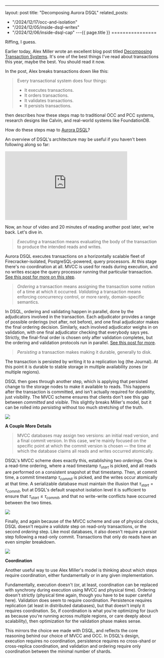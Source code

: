 ---
layout: post
title: "Decomposing Aurora DSQL"
related_posts:
  - "/2024/12/17/occ-and-isolation"
  - "/2024/12/05/inside-dsql-writes"
  - "/2024/12/06/inside-dsql-cap"
---{{ page.title }}
================

<script>
  MathJax = {
    tex: {inlineMath: [['$', '$'], ['\\(', '\\)']]}
  };
</script>
<script id="MathJax-script" async src="https://cdn.jsdelivr.net/npm/mathjax@3/es5/tex-mml-chtml.js"></script>

<p class="meta">Riffing, I guess.</p>

Earlier today, Alex Miller wrote an excellent blog post titled [Decomposing Transaction Systems](https://transactional.blog/blog/2025-decomposing-transactional-systems). It's one of the best things I've read about transactions this year, maybe the best. You should read it now.

In the post, Alex breaks transactions down like this:

> Every transactional system does four things:
> * It executes transactions.
> * It orders transactions.
> * It validates transactions.
> * It persists transactions.

then describes how these steps map to traditional OCC and PCC systems, research designs like Calvin, and real-world systems like FoundationDB. 

How do these steps map to [Aurora DSQL](https://aws.amazon.com/rds/aurora/dsql/)?

An overview of DSQL's architecture may be useful if you haven't been following along so far:

<iframe width="400" height="225" src="https://www.youtube-nocookie.com/embed/huGmR_mi5dQ?si=FvIRZSUAUNq_Ienu" title="YouTube video player" frameborder="0" allow="accelerometer; autoplay; clipboard-write; encrypted-media; gyroscope; picture-in-picture; web-share" referrerpolicy="strict-origin-when-cross-origin" allowfullscreen></iframe>

Now, an hour of video and 20 minutes of reading another post later, we're back. Let's dive in.

> *Executing* a transaction means evaluating the body of the transaction to produce the intended reads and writes.

Aurora DSQL executes transactions on a horizontally scalable fleet of Firecracker-isolated, PostgreSQL-powered, query processors. At this stage there's no coordination at all. MVCC is used for reads during execution, and no writes escape the query processor running that particular transaction. [See this post for more on this step](https://brooker.co.za/blog/2024/12/04/inside-dsql.html).

> *Ordering* a transaction means assigning the transaction some notion of a time at which it occurred.
> *Validating* a transaction means enforcing concurrency control, or more rarely, domain-specific semantics.

In DSQL, ordering and validating happen in parallel, done by the adjudicators involved in the transaction. Each adjudicator provides a range of possible orderings (not after, not before), and one final adjudicator makes the final ordering decision. Similarly, each involved adjudicator weighs in on validation, with one final adjudicator checking that everybody says yes. Strictly, the final-final order is chosen only after validation completes, but the ordering and validation protocols run in parallel. [See this post for more](https://brooker.co.za/blog/2024/12/05/inside-dsql-writes.html).

> *Persisting* a transaction makes making it durable, generally to disk.

The transaction is persisted by writing it to a replication log (the Journal). At this point it is durable to stable storage in multiple availability zones (or multiple regions).

DSQL then goes through another step, which is applying that persisted change to the storage nodes to make it available to reads. This happens after the transaction is committed, and isn't actually required for durability, just visibility. The MVCC scheme ensures that clients don't see this gap between *committed* and *visible*. This slightly breaks Miller's model, but it can be rolled into *persisting* without too much stretching of the truth.

![](/blog/images/dsql_txn_order.png)

**A Couple More Details**

> MVCC databases may assign two versions: an initial read version, and a final commit version. In this case, we're mainly focused on the specific point at which the commit version is chosen &mdash; the time at which the database claims all reads and writes occurred atomically.

DSQL's MVCC scheme does exactly this, establishing two *orderings*. One is a read-time ordering, where a read timestamp $\tau_{start}$ is picked, and all reads are performed on a consistent snapshot at that timestamp. Then, at commit time, a commit timestamp $\tau_{commit}$ is picked, and the writes occur atomically at that time. A serializable database must maintain the illusion that $\tau_{start} = \tau_{commit}$, but at DSQL's default snapshot isolation level it is sufficient to ensure that $\tau_{start} \leq \tau_{commit}$, and that no write-write conflicts have occurred between the two times.

![](/blog/images/dsql_txn_order_2.png)

Finally, and again because of the MVCC scheme and use of physical clocks, DSQL doesn't require a *validate* step on read-only transactions, or the second *ordering* step. Like most databases, it also doesn't require a *persist* step following a read-only commit. Transactions that only do reads have an even simpler breakdown.

![](/blog/images/dsql_txn_order_ro.png)

**Coordination**

Another useful way to use Alex Miller's model is thinking about which steps require coordination, either fundamentally or in any given implementation. 

Fundamentally, execution doesn't (or, at least, coordination can be replaced with synchrony during execution using MVCC and physical time). Ordering doesn't strictly (physical time again, though you have to be super careful here). Validation does seem to require coordination. Persistence requires replication (at least in distributed databases), but that doesn't imply it requires coordination. So, if coordination is what you're optimizing for (such as because you're running across multiple regions, or care deeply about scalability), then optimization for the validation phase makes sense.

This mirrors the choice we made with DSQL, and reflects the core reasoning behind our choice of MVCC and OCC. In DSQL's design, execution requires no coordination, persistence requires no cross-shard or cross-replica coordination, and validation and ordering require only coordination between the minimal number of shards.
